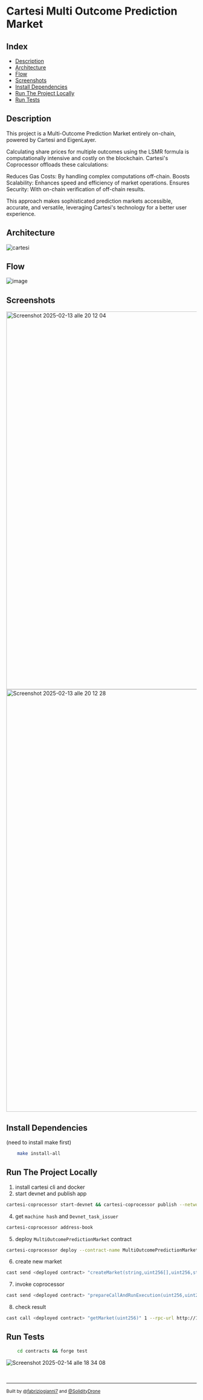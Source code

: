 # Cartesi Multi Outcome Prediction Market

## Index

- [Description](#description)
- [Architecture](#architecture)
- [Flow](#flow)
- [Screenshots](#screenshots)
- [Install Dependencies](#install-dependencies)
- [Run The Project Locally](#run-the-project-locally)
- [Run Tests](#run-tests)

## Description

This project is a Multi-Outcome Prediction Market entirely on-chain, powered by Cartesi and EigenLayer.

Calculating share prices for multiple outcomes using the LSMR formula is computationally intensive and costly on the blockchain. Cartesi's Coprocessor offloads these calculations:

Reduces Gas Costs: By handling complex computations off-chain.
Boosts Scalability: Enhances speed and efficiency of market operations.
Ensures Security: With on-chain verification of off-chain results.

This approach makes sophisticated prediction markets accessible, accurate, and versatile, leveraging Cartesi's technology for a better user experience.

## Architecture

![cartesi](https://github.com/user-attachments/assets/809fa84b-2e33-43e9-b95c-419598d7cfbd)

## Flow

![image](https://github.com/user-attachments/assets/100ad012-4139-4931-924d-14a31692fca8)

## Screenshots

<img width="996" alt="Screenshot 2025-02-13 alle 20 12 04" src="https://github.com/user-attachments/assets/008bbbd5-4fe2-4896-9762-d717b3cde98c" />
<img width="1114" alt="Screenshot 2025-02-13 alle 20 12 28" src="https://github.com/user-attachments/assets/97b9ed38-21b8-4bf1-ab84-abd539ebef10" />

## Install Dependencies

(need to install make first)

```bash
    make install-all
```

## Run The Project Locally

1. install cartesi cli and docker
2. start devnet and publish app

```bash
cartesi-coprocessor start-devnet && cartesi-coprocessor publish --network devnet
```

4. get `machine hash` and `Devnet_task_issuer`

```bash
cartesi-coprocessor address-book
```

5. deploy `MultiOutcomePredictionMarket` contract

```bash
cartesi-coprocessor deploy --contract-name MultiOutcomePredictionMarket --network devnet --constructor-args <devnet_task_issuer> <Machine Hash>
```

6. create new market

```bash
cast send <deployed contract> "createMarket(string,uint256[],uint256,string[])" "Who will win the Formula 1 championship?" [10,10,10] 100 '["Lewis Hamilton", "Max Verstappen", "Charles Leclerc"]' --rpc-url http://127.0.0.1:8545 --private-key 0xac0974bec39a17e36ba4a6b4d238ff944bacb478cbed5efcae784d7bf4f2ff80 # no it's not a real private key
```

7. invoke coprocessor

```bash
cast send <deployed contract> "prepareCallAndRunExecution(uint256,uint256,uint256)" 1 1 6  --rpc-url http://127.0.0.1:8545 --private-key 0xac0974bec39a17e36ba4a6b4d238ff944bacb478cbed5efcae784d7bf4f2ff80 # no it's not a real private key
```

8. check result

```bash
cast call <deployed contract> "getMarket(uint256)" 1 --rpc-url http://127.0.0.1:8545
```

## Run Tests

```bash
    cd contracts && forge test
```

![Screenshot 2025-02-14 alle 18 34 08](https://github.com/user-attachments/assets/577123f7-7f1d-43c6-a770-d75119b87d5c)

&nbsp;
&nbsp;
&nbsp;

---

<sub>Built by [@fabriziogianni7](https://twitter.com/fabriziogianni7) and [@SolidityDrone](https://twitter.com/SolidityDrone)</sub>
